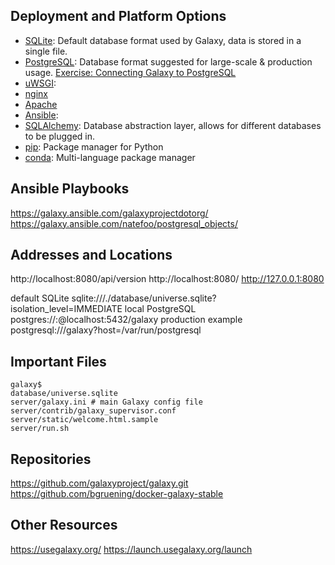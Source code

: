 ## Deployment and Platform Options

- [SQLite](https://sqlite.org/): Default database format used by Galaxy, data is stored in a single file. 
- [PostgreSQL](https://www.postgresql.org/): Database format suggested for large-scale & production usage. [Exercise: Connecting Galaxy to PostgreSQL](https://github.com/martenson/dagobah-training/blob/master/intro/03-databases/ex1-postgres.md)
- [uWSGI](https://uwsgi-docs.readthedocs.io/en/latest/): 
- [nginx](https://www.nginx.com/resources/wiki/)
- [Apache](https://httpd.apache.org/)
- [Ansible](https://www.ansible.com/): 
- [SQLAlchemy](http://www.sqlalchemy.org/): Database abstraction layer, allows for different databases to be plugged in.
- [pip](https://pip.pypa.io/en/stable/): Package manager for Python
- [conda](http://conda.pydata.org/docs/intro.html): Multi-language package manager

## Ansible Playbooks
https://galaxy.ansible.com/galaxyprojectdotorg/
https://galaxy.ansible.com/natefoo/postgresql_objects/

## Addresses and Locations
http://localhost:8080/api/version
http://localhost:8080/
http://127.0.0.1:8080

default SQLite sqlite:///./database/universe.sqlite?isolation_level=IMMEDIATE
local PostgreSQL postgres://<name>:<password>@localhost:5432/galaxy
production example postgresql:///galaxy?host=/var/run/postgresql


## Important Files
```
galaxy$
database/universe.sqlite
server/galaxy.ini # main Galaxy config file
server/contrib/galaxy_supervisor.conf
server/static/welcome.html.sample
server/run.sh
```

## Repositories
https://github.com/galaxyproject/galaxy.git
https://github.com/bgruening/docker-galaxy-stable

## Other Resources
https://usegalaxy.org/
https://launch.usegalaxy.org/launch

